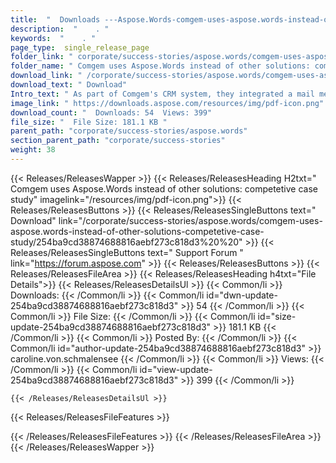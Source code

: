 ```yaml
---
title:  "  Downloads ---Aspose.Words-comgem-uses-aspose.words-instead-of-other-solutions-competetive-case-study . " 
description:  "    . " 
keywords:  "    . " 
page_type:  single_release_page
folder_link: " corporate/success-stories/aspose.words/comgem-uses-aspose.words-instead-of-other-solutions-competetive-case-study/"
folder_name: " Comgem uses Aspose.Words instead of other solutions: competetive case study"
download_link: " /corporate/success-stories/aspose.words/comgem-uses-aspose.words-instead-of-other-solutions-competetive-case-study/254ba9cd38874688816aebf273c818d3"
download_text: " Download"
Intro_text: " As part of Comgem's CRM system, they integrated a mail merge facility that allow..."
image_link: " https://downloads.aspose.com/resources/img/pdf-icon.png"
download_count: "  Downloads: 54  Views: 399"
file_size: "  File Size: 181.1 KB "
parent_path: "corporate/success-stories/aspose.words"
section_parent_path: "corporate/success-stories"
weight: 38 
---
```


{{< Releases/ReleasesWapper >}}
  {{< Releases/ReleasesHeading H2txt=" Comgem uses Aspose.Words instead of other solutions: competetive case study" imagelink="/resources/img/pdf-icon.png">}}
  {{< Releases/ReleasesButtons >}}
    {{< Releases/ReleasesSingleButtons text=" Download" link="/corporate/success-stories/aspose.words/comgem-uses-aspose.words-instead-of-other-solutions-competetive-case-study/254ba9cd38874688816aebf273c818d3%20%20" >}}
    {{< Releases/ReleasesSingleButtons text=" Support Forum " link="https://forum.aspose.com" >}}
  {{< Releases/ReleasesButtons >}}
  {{< Releases/ReleasesFileArea >}}
    {{< Releases/ReleasesHeading h4txt="File Details">}}
    {{< Releases/ReleasesDetailsUl >}}
            {{< Common/li  >}} Downloads: {{< /Common/li >}} 
      {{< Common/li id="dwn-update-254ba9cd38874688816aebf273c818d3" >}} 54 {{< /Common/li >}} 
      {{< Common/li  >}} File Size: {{< /Common/li >}} 
      {{< Common/li id="size-update-254ba9cd38874688816aebf273c818d3" >}} 181.1 KB {{< /Common/li >}} 
      {{< Common/li  >}} Posted By: {{< /Common/li >}} 
      {{< Common/li id="author-update-254ba9cd38874688816aebf273c818d3" >}} caroline.von.schmalensee {{< /Common/li >}} 
      {{< Common/li  >}} Views: {{< /Common/li >}} 
      {{< Common/li id="view-update-254ba9cd38874688816aebf273c818d3" >}} 399 {{< /Common/li >}} 

    {{< /Releases/ReleasesDetailsUl >}}

  {{< Releases/ReleasesFileFeatures >}}
      
  {{< /Releases/ReleasesFileFeatures >}}
 {{< /Releases/ReleasesFileArea >}}
{{< /Releases/ReleasesWapper >}}


